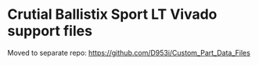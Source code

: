 # Crutial Ballistix Sport LT Vivado support files

Moved to separate repo: <a href='https://github.com/D953i/Custom_Part_Data_Files'>https://github.com/D953i/Custom_Part_Data_Files</a>
